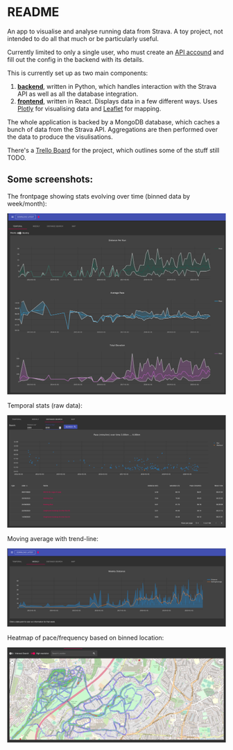 # README

An app to visualise and analyse running data from Strava. A toy project, not intended to do all that much or be particularly useful.

Currently limited to only a single user, who must create an [API accound](https://developers.strava.com/) and fill out the config in the backend with its details.

This is currently set up as two main components:

  1. **[backend](backend/README.md)**, written in Python, which handles interaction with the Strava API as well as all the database integration.
  2. **[frontend](frontend/README.md)**, written in React. Displays data in a few different ways. Uses [Plotly](https://plotly.com/javascript/) for visualising data and [Leaflet](https://leafletjs.com/) for mapping.
  
The whole application is backed by a MongoDB database, which caches a bunch of data from the Strava API. Aggregations are then performed over the data to produce the visulisations.

There's a [Trello Board](https://trello.com/b/4yFRn4aS/runpy) for the project, which outlines some of the stuff still TODO.


## Some screenshots:


The frontpage showing stats evolving over time (binned data by week/month):

![Frontpage - stats evolving over time](readme-content/temporal-stats-frontpage.png/?raw=true "Frontpage - stats evolving over time")

Temporal stats (raw data):

![Temporal stats with raw data](readme-content/raw-pace.png/?raw=true "Temporal stats with raw data")

Moving average with trend-line:

![Moving average with trend-line](readme-content/weekly-distance-with-trend.png/?raw=true "Moving average with trend-line")

Heatmap of pace/frequency based on binned location:

![Pace/location heatmap](readme-content/heatmap.png/?raw=true "location heatmap")
